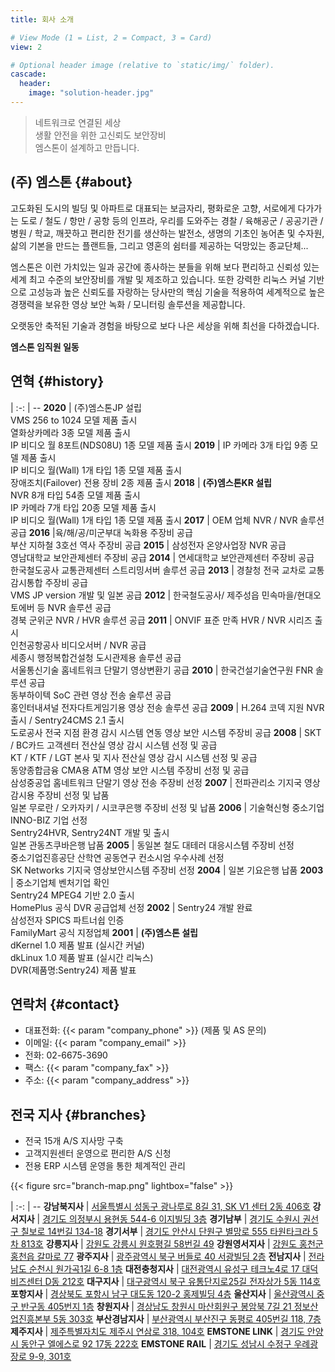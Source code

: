 ```yaml
---
title: 회사 소개

# View Mode (1 = List, 2 = Compact, 3 = Card)
view: 2

# Optional header image (relative to `static/img/` folder).
cascade:
  header:
    image: "solution-header.jpg"
---
```


> 네트워크로 연결된 세상  
> 생활 안전을 위한 고신뢰도 보안장비  
> 엠스톤이 설계하고 만듭니다.

## (주) 엠스톤 {#about}

고도화된 도시의 빌딩 및 아파트로 대표되는 보금자리, 평화로운 고향, 서로에게 다가가는 도로 / 철도 / 항만 / 공항 등의 인프라, 우리를 도와주는 경찰 / 육해공군 / 공공기관 / 병원 / 학교, 깨끗하고 편리한 전기를 생산하는 발전소, 생명의 기초인 농어촌 및 수자원, 삶의 기본을 만드는 플랜트들, 그리고 영혼의 쉼터를 제공하는 덕망있는 종교단체...

엠스톤은 이런 가치있는 일과 공간에 종사하는 분들을 위해 보다 편리하고 신뢰성 있는 세계 최고 수준의 보안장비를 개발 및 제조하고 있습니다. 또한 강력한 리눅스 커널 기반으로 고성능과 높은 신뢰도를 자랑하는 당사만의 핵심 기술을 적용하여 세계적으로 높은 경쟁력을 보유한 영상 보안 녹화 / 모니터링 솔루션을 제공합니다.

오랫동안 축적된 기술과 경험을 바탕으로 보다 나은 세상을 위해 최선을 다하겠습니다.

**엠스톤 임직원 일동**

## 연혁 {#history}

 | 
:-: | --
**2020** | (주)엠스톤JP 설립<br>VMS 256 to 1024 모델 제품 출시<br>열화상카메라 3종 모델 제품 출시<br>IP 비디오 월 8포트(NDS08U) 1종 모델 제품 출시
**2019** | IP 카메라 3개 타입 9종 모델 제품 출시<br>IP 비디오 월(Wall) 1개 타입 1종 모델 제품 출시<br>장애조치(Failover) 전용 장비 2종 제품 출시
**2018** | **(주)엠스톤KR 설립**<br>NVR 8개 타입 54종 모델 제품 출시<br>IP 카메라 7개 타입 20종 모델 제품 출시<br>IP 비디오 월(Wall) 1개 타입 1종 모델 제품 출시
**2017** | OEM 업체 NVR / NVR 솔루션 공급
**2016** |육/해/공/미군부대 녹화용 주장비 공급<br>부산 지하철 3호선 역사 주장비 공급
**2015** | 삼성전자 온양사업장 NVR 공급<br>영남대학교 보안관제센터 주장비 공급
**2014** | 연세대학교 보안관제센터 주장비 공급<br>한국철도공사 교통관제센터 스트리밍서버 솔루션 공급
**2013** | 경찰청 전국 교차로 교통감시통합 주장비 공급<br>VMS JP version 개발 및 일본 공급
**2012** | 한국철도공사/ 제주성읍 민속마을/현대오토에버 등 NVR 솔루션 공급<br>경북 군위군 NVR / HVR 솔루션 공급
**2011** | ONVIF 표준 만족 HVR / NVR 시리즈 출시<br>인천공항공사 비디오서버 / NVR 공급<br>세종시 행정복합건설청 도시관제용 솔루션 공급<br>서울통신기술 홈네트워크 단말기 영상변환기 공급
**2010** | 한국건설기술연구원 FNR 솔루션 공급<br>동부하이텍 SoC 관련 영상 전송 술루션 공급<br>홍인터내셔널 전자다트게임기용 영상 전송 솔루션 공급
**2009** | H.264 코덱 지원 NVR 출시 / Sentry24CMS 2.1 출시<br>도로공사 전국 지점 환경 감시 시스템 연동 영상 보안 시스템 주장비 공급
**2008** | SKT / BC카드 고객센터 전산실 영상 감시 시스템 선정 및 공급<br>KT / KTF / LGT 본사 및 지사 전산실 영상 감시 시스템 선정 및 공급<br>동양종합금융 CMA용 ATM 영상 보안 시스템 주장비 선정 및 공급<br>삼성중공업 홈네트워크 단말기 영상 전송 주장비 선정
**2007** | 전파관리소 기지국 영상 감시용 주장비 선정 및 납품<br>일본 무로란 / 오카자키 / 시코쿠은행 주장비 선정 및 납품
**2006** | 기술혁신형 중소기업 INNO-BIZ 기업 선정<br>Sentry24HVR, Sentry24NT 개발 및 출시<br>일본 관동츠쿠바은행 납품
**2005** | 동일본 철도 대테러 대응시스템 주장비 선정<br>중소기업진흥공단 산학연 공동연구 컨소시엄 우수사례 선정<br>SK Networks 기지국 영상보안시스템 주장비 선정
**2004** | 일본 기요은행 납품
**2003** | 중소기업체 벤처기업 확인<br>Sentry24 MPEG4 기반 2.0 출시<br>HomePlus 공식 DVR 공급업체 선정
**2002** | Sentry24 개발 완료<br>삼성전자 SPICS 파트너쉽 인증<br>FamilyMart 공식 지정업체
**2001** | **(주)엠스톤 설립**<br>dKernel 1.0 제품 발표 (실시간 커널)<br>dkLinux 1.0 제품 발표 (실시간 리눅스)<br>DVR(제품명:Sentry24) 제품 발표

## 연락처 {#contact}

- 대표전화: {{< param "company_phone" >}} (제품 및 AS 문의)
- 이메일: {{< param "company_email" >}}
- 전화: 02-6675-3690
- 팩스: {{< param "company_fax" >}}
- 주소: {{< param "company_address" >}}

<div id="daumRoughmapContainer1580878154123" class="root_daum_roughmap root_daum_roughmap_landing" style="width:100%"></div>
<script charset="UTF-8" class="daum_roughmap_loader_script" src="https://ssl.daumcdn.net/dmaps/map_js_init/roughmapLoader.js"></script>
<script charset="UTF-8">
	new daum.roughmap.Lander({
		"timestamp" : "1580878154123",
		"key" : "wvbi",
		"mapHeight" : "450"
	}).render();
</script>

## 전국 지사 {#branches}

- 전국 15개 A/S 지사망 구축
- 고객지원센터 운영으로 편리한 A/S 신청
- 전용 ERP 시스템 운영을 통한 체계적인 관리

{{< figure src="branch-map.png" lightbox="false" >}}

 |
:-: | --
**강남북지사** | [서울특별시 성동구 광나루로 8길 31, SK V1 센터 2동 406호](https://map.kakao.com/?q=서울특별시+성동구+광나루로+8길+31+SK+V1센터+2동+406호)
**강서지사** | [경기도 의정부시 용현동 544-6 이지빌딩 3층](https://map.kakao.com/?q=경기도+의정부시+용현동+544-6+이지빌딩+3층)
**경기남부** | [경기도 수원시 권선구 칠보로 14번길 134-18](https://map.kakao.com/?q=경기도+수원시+권선구+칠보로+14번길+134-18)
**경기서부** | [경기도 안산시 단원구 별망로 555 타원타크라 5차 813호](https://map.kakao.com/?q=경기도+안산시+단원구+별망로+555+타원타크라+5차+813호)
**강릉지사** | [강원도 강릉시 원호평길 58번길 49](https://map.kakao.com/?q=강원도+강릉시+원호평길+58번길+49)
**강원영서지사** | [강원도 홍천군 홍천읍 갈마로 77](https://map.kakao.com/?q=강원도+홍천군+홍천읍+갈마로+77)
**광주지사** | [광주광역시 북구 버들로 40 서광빌딩 2층](https://map.kakao.com/?q=광주광역시+북구+버들로+40+서광빌딩+2층)
**전남지사** | [전라남도 순천시 원가곡1길 6-8 1층](https://map.kakao.com/?q=전라남도+순천시+원가곡1길+6-8+1층)
**대전충청지사** | [대전광역시 유성구 테크노4로 17 대덕비즈센터 D동 212호](https://map.kakao.com/?q=대전광역시+유성구+테크노4로+17+대덕비즈센터+D동+212호)
**대구지사** | [대구광역시 북구 유통단지로25길 전자상가 5동 114호](https://map.kakao.com/?q=대구광역시+북구+유통단지로25길+전자상가+5동+114호)
**포항지사** | [경상북도 포항시 남구 대도동 120-2 홍제빌딩 4층](https://map.kakao.com/?q=경상북도+포항시+남구+대도동+120-2+홍제빌딩+4층)
**울산지사** | [울산광역시 중구 반구동 405번지 1층](https://map.kakao.com/?q=울산광역시+중구+반구동+405번지+1층)
**창원지사** | [경상남도 창원시 마산회원구 봉암북 7길 21 정보산업진흥본부 5동 303호](https://map.kakao.com/?q=경상남도+창원시+마산회원구+봉암북+7길+21+정보산업진흥본부+5동+303호)
**부산경남지사** | [부산광역시 부산진구 동평로 405번길 118, 7층](https://map.kakao.com/?q=부산광역시+부산진구+동평로+405번길+118+7층)
**제주지사** | [제주특별자치도 제주시 연삼로 318, 104호](https://map.kakao.com/?q=제주특별자치도+제주시+연삼로+318+104호)
**EMSTONE LINK** | [경기도 안양시 동안구 엘에스로 92 17동 222호](https://map.kakao.com/?q=경기도+안양시+동안구+엘에스로+92+17동+222호)
**EMSTONE RAIL** | [경기도 성남시 수정구 우례광장로 9-9, 301호](https://map.kakao.com/?q=경기도+성남시+수정구+우례광장로+9-9+301호)
